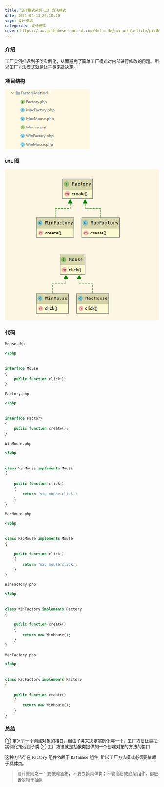 ```yaml
---
title: 设计模式系列-工厂方法模式
date: 2021-04-13 22:10:20
tags: 设计模式
categories: 设计模式
cover: https://raw.githubusercontent.com/dmf-code/picture/article/picGo/20210413221449.jpeg
---
```


### 介绍

工厂实例推迟到子类实例化，从而避免了简单工厂模式对内部进行修改的问题。所以工厂方法模式就是让子类来做决定。



### 项目结构

![](https://raw.githubusercontent.com/dmf-code/picture/article/picGo/20210413161101.png)



### `UML` 图

![](https://raw.githubusercontent.com/dmf-code/picture/article/picGo/20210413161500.png)



### 代码

`Mouse.php`

```php
<?php


interface Mouse
{
    public function click();
}
```



`Factory.php`

```php
<?php


interface Factory
{
    public function create();
}
```



`WinMouse.php`

```php
<?php


class WinMouse implements Mouse
{

    public function click()
    {
        return 'win mouse click';
    }
}
```



`MacMouse.php`

```php
<?php


class MacMouse implements Mouse
{

    public function click()
    {
        return 'mac mouse click';
    }
}
```



`WinFactory.php`

```php
<?php


class WinFactory implements Factory
{

    public function create()
    {
        return new WinMouse();
    }
}
```



`MacFactory.php`

```php
<?php


class MacFactory implements Factory
{

    public function create()
    {
        return new WinMouse();
    }
}
```



### 总结

① 定义了一个创建对象的接口，但由子类来决定实例化哪一个，工厂方法让类把实例化推迟到子类
② 工厂方法就是抽象类提供的一个创建对象的方法的接口

这种方法存在 `Factory` 组件依赖于 `Database` 组件, 所以工厂方法模式必须要依赖于具体类。

> 设计原则之一：要依赖抽象，不要依赖具体类；不管高层或底层组件，都应该依赖于抽象


